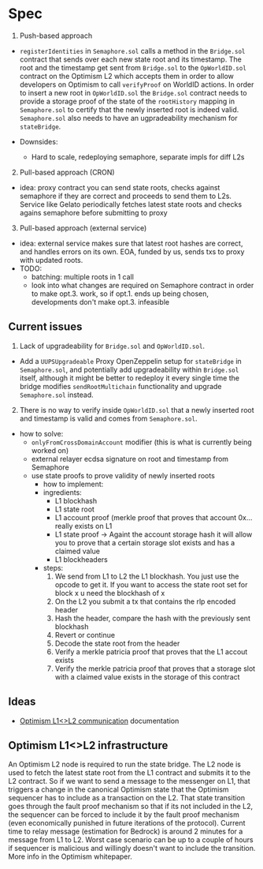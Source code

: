 # Spec

1. Push-based approach

- `registerIdentities` in `Semaphore.sol` calls a method in the `Bridge.sol` contract that sends over each new state root and its timestamp. The root and the timestamp get sent from `Bridge.sol` to the `OpWorldID.sol` contract on the Optimism L2 which accepts them in order to allow developers on Optimism to call `verifyProof` on WorldID actions. In order to insert a new root in `OpWorldID.sol` the `Bridge.sol` contract needs to provide a storage proof of the state of the `rootHistory` mapping in `Semaphore.sol` to certify that the newly inserted root is indeed valid. `Semaphore.sol` also needs to have an ugpradeability mechanism for `stateBridge`.

- Downsides:
  - Hard to scale, redeploying semaphore, separate impls for diff L2s

2. Pull-based approach (CRON)

- idea: proxy contract you can send state roots, checks against semaphore if they are correct and proceeds to send them to L2s. Service like Gelato periodically fetches latest state roots and checks agains semaphore before submitting to proxy

3. Pull-based approach (external service)

- idea: external service makes sure that latest root hashes are correct, and handles errors on its own. EOA, funded by us, sends txs to proxy with updated roots.
- TODO:
  - batching: multiple roots in 1 call
  - look into what changes are required on Semaphore contract in order to make opt.3. work, so if opt.1. ends up being chosen, developments don't make opt.3. infeasible

## Current issues

1. Lack of upgradeability for `Bridge.sol` and `OpWorldID.sol`.

- Add a `UUPSUpgradeable` Proxy OpenZeppelin setup for `stateBridge` in `Semaphore.sol`, and potentially add upgradeability within `Bridge.sol` itself, although it might be better to redeploy it every single time the bridge modifies `sendRootMultichain` functionality and upgrade `Semaphore.sol` instead.

2. There is no way to verify inside `OpWorldID.sol` that a newly inserted root and timestamp is valid and comes from `Semaphore.sol`.

- how to solve:
  - `onlyFromCrossDomainAccount` modifier (this is what is currently being worked on)
  - external relayer ecdsa signature on root and timestamp from Semaphore
  - use state proofs to prove validity of newly inserted roots
    - how to implement:
    - ingredients:
      - L1 blockhash
      - L1 state root
      - L1 account proof (merkle proof that proves that account 0x… really exists on L1
      - L1 state proof -> Againt the account storage hash it will allow you to prove that a certain storage slot exists and has a claimed value
      - L1 blockheaders
    - steps:
      1. We send from L1 to L2 the L1 blockhash. You just use the opcode to get it. If you want to access the state root set for block x u need the blockhash of x
      2. On the L2 you submit a tx that contains the rlp encoded header
      3. Hash the header, compare the hash with the previously sent blockhash
      4. Revert or continue
      5. Decode the state root from the header
      6. Verify a merkle patricia proof that proves that the L1 accout exists
      7. Verify the merkle patricia proof that proves that a storage slot with a claimed value exists in the storage of this contract

## Ideas

- [Optimism L1\<\>L2 communication](https://community.optimism.io/docs/developers/bridge/messaging/) documentation

## Optimism L1<>L2 infrastructure

An Optimism L2 node is required to run the state bridge. The L2 node is used to fetch the latest state root from the L1 contract and submits it to the L2 contract. So if we want to send a message to the messenger on L1, that triggers a change in the canonical Optimism state that the Optimism sequencer has to include as a transaction on the L2. That state transition goes through the fault proof mechanism so that if its not included in the L2, the sequencer can be forced to include it by the fault proof mechanism (even economically punished in future iterations of the protocol). Current time to relay message (estimation for Bedrock) is around 2 minutes for a message from L1 to L2. Worst case scenario can be up to a couple of hours if sequencer is malicious and willingly doesn't want to include the transition. More info in the Optimism whitepaper.
